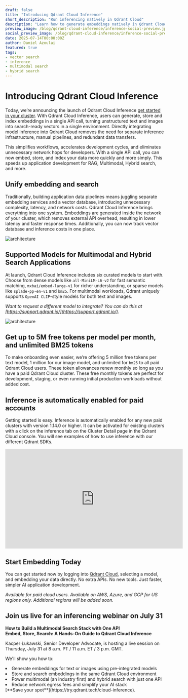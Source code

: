 ```yaml
---
draft: false
title: "Introducing Qdrant Cloud Inference"
short_description: "Run inferencing natively in Qdrant Cloud"
description: "Learn how to generate embeddings natively in Qdrant Cloud"
preview_image: /blog/qdrant-cloud-inference/inference-social-preview.jpg
social_preview_image: /blog/qdrant-cloud-inference/inference-social-preview.jpg
date: 2025-07-14T00:00:00Z
author: Daniel Azoulai
featured: true
tags:
- vector search
- inference
- multimodal search
- hybrid search
---
```


# Introducing Qdrant Cloud Inference

Today, we’re announcing the launch of Qdrant Cloud Inference [get started in your cluster](https://cloud.qdrant.io/). With Qdrant Cloud Inference, users can generate, store and index embeddings in a single API call, turning unstructured text and images into search-ready vectors in a single environment. Directly integrating model inference into Qdrant Cloud removes the need for separate inference infrastructure, manual pipelines, and redundant data transfers. 

This simplifies workflows, accelerates development cycles, and eliminates unnecessary network hops for developers. With a single API call, you can now embed, store, and index your data more quickly and more simply. This speeds up application development for RAG, Multimodal, Hybrid search, and more. 

## Unify embedding and search

Traditionally, building application data pipelines means juggling separate embedding services and a vector database, introducing unnecessary complexity, latency, and network costs. Qdrant Cloud Inference brings everything into one system. Embeddings are generated inside the network of your cluster, which removes external API overhead, resulting in lower latency and faster response times. Additionally, you can now track vector database and inference costs in one place. 

![architecture](/blog/qdrant-cloud-inference/inference-architecture.jpg)

## Supported Models for Multimodal and Hybrid Search Applications

At launch, Qdrant Cloud Inference includes six curated models to start with. Choose from dense models like `all-MiniLM-L6-v2` for fast semantic matching, `mxbai/embed-large-v1` for richer understanding, or sparse models like `splade-pp-en-v1` and `bm25`. For multimodal workloads, Qdrant uniquely supports `OpenAI CLIP`-style models for both text and images. 

*Want to request a different model to integrate? You can do this at [https://support.qdrant.io/](https://support.qdrant.io/).*

![architecture](/blog/qdrant-cloud-inference/inference-ui.jpg)

## Get up to 5M free tokens per model per month, and unlimited BM25 tokens

To make onboarding even easier, we’re offering 5 million free tokens per text model, 1 million for our image model, and unlimited for `bm25` to all paid Qdrant Cloud users. These token allowances renew monthly so long as you have a paid Qdrant Cloud cluster. These free monthly tokens are perfect for development, staging, or even running initial production workloads without added cost. 

## Inference is automatically enabled for paid accounts

Getting started is easy. Inference is automatically enabled for any new paid clusters with version 1.14.0 or higher. It can be activated for existing clusters with a click on the inference tab on the Cluster Detail page in the Qdrant Cloud console. You will see examples of how to use inference with our different Qdrant SDKs.

<iframe width="560" height="315" src="https://www.youtube.com/embed/nJIX0zhrBL4?si=s5hd6iaT7F8dj7M-" title="YouTube video player" frameborder="0" allow="accelerometer; autoplay; clipboard-write; encrypted-media; gyroscope; picture-in-picture; web-share" referrerpolicy="strict-origin-when-cross-origin" allowfullscreen></iframe>

## Start Embedding Today

You can get started now by logging into [Qdrant Cloud](https://cloud.qdrant.io/), selecting a model, and embedding your data directly. No extra APIs. No new tools. Just faster, simpler AI application development.

*Available for paid cloud users. Available on AWS, Azure, and GCP for US regions only. Additional regions will be added soon.* 

## Join us live for an inferencing webinar on July 31

**How to Build a Multimodal Search Stack with One API**  
**Embed, Store, Search: A Hands-On Guide to Qdrant Cloud Inference**

Kacper Łukawski, Senior Developer Advocate, is hosting a live session on Thursday, July 31 at 8 a.m. PT / 11 a.m. ET / 3 p.m. GMT. 

We'll show you how to:

<ul style="margin: 0; padding: 0; list-style-position: inside;">
  <li style="margin-bottom: 0;">Generate embeddings for text or images using pre-integrated models</li>
  <li style="margin-bottom: 0;">Store and search embeddings in the same Qdrant Cloud environment</li>
  <li style="margin-bottom: 0;">Power multimodal (an industry first) and hybrid search with just one API</li>
  <li style="margin-bottom: 0;">Reduce network egress fees and simplify your AI stack</li>
</ul>
[**Save your spot**](https://try.qdrant.tech/cloud-inference).